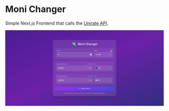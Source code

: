 # Moni Changer

Simple Next.js Frontend that calls the [Unirate API](https://unirateapi.com/).

![](./mc.png)